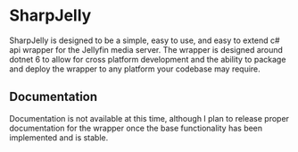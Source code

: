 # SharpJelly

SharpJelly is designed to be a simple, easy to use, and easy to extend c# api wrapper for the Jellyfin media server.
The wrapper is designed around dotnet 6 to allow for cross platform development and the ability to package and deploy the wrapper to any platform your codebase may require.


## Documentation
Documentation is not available at this time, although I plan to release proper documentation for the wrapper once the base functionality has been implemented and is stable.

